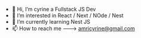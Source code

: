 - 👋 Hi, I’m cyrine a Fullstack JS Dev
- 👀 I’m interested in React / Next / NOde / Nest 
- 🌱 I’m currently learning Nest JS
- 📫 How to reach me  --->  amricyrine@gmail.com

<!---
cyrine25/cyrine25 is a ✨ special ✨ repository because its `README.md` (this file) appears on your GitHub profile.
You can click the Preview link to take a look at your changes.
--->
